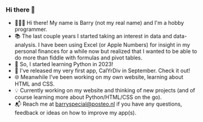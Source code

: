 ### Hi there 👋

- 🙋🏼‍♂️ Hi there! My name is Barry (not my real name) and I'm a hobby programmer.
- 📚 The last couple years I started taking an interest in data and data-analysis. 
    I have been using Excel (or Apple Numbers) for insight in my personal finances for a while now but realized that I wanted 
    to be able to do more than fiddle with formulas and pivot tables. 
- 🐍 So, I started learning Python in 2023!
- 💽 I've released my very first app, CalYrDiv in September. Check it out!
- 🌐 Meanwhile I've been working on my own website, learning about HTML and CSS.
- 💡 Currently working on my website and thinking of new projects (and of course learning more about Python/HTML/CSS on the go).
- 📬 Reach me at barryspecial@posteo.nl if you have any questions, feedback or ideas on how to improve my app(s).
